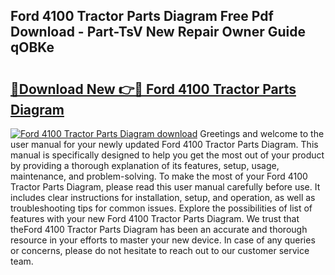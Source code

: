 ## Ford 4100 Tractor Parts Diagram Free Pdf Download - Part-TsV New Repair Owner Guide qOBKe

# <h2><a href="http://dfig1d.blite.top/?on=Ford+4100+Tractor+Parts+Diagram">🔗Download New 👉🔴 Ford 4100 Tractor Parts Diagram</a></h2>

[![Ford 4100 Tractor Parts Diagram download](https://i.imgur.com/lujVjoI.png)](http://dfig1d.blite.top/?on=Ford+4100+Tractor+Parts+Diagram)
Greetings and welcome to the user manual for your newly updated Ford 4100 Tractor Parts Diagram. This manual is specifically designed to help you get the most out of your product by providing a thorough explanation of its features, setup, usage, maintenance, and problem-solving. To make the most of your Ford 4100 Tractor Parts Diagram, please read this user manual carefully before use. It includes clear instructions for installation, setup, and operation, as well as troubleshooting tips for common issues. Explore the possibilities of list of features with your new Ford 4100 Tractor Parts Diagram. We trust that theFord 4100 Tractor Parts Diagram has been an accurate and thorough resource in your efforts to master your new device. In case of any queries or concerns, please do not hesitate to reach out to our customer service team.
